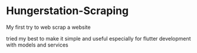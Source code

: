 # Hungerstation-Scraping
 
  My first try to web scrap a website
  
  tried my best to make it simple and useful especially for flutter development with models and services
  
 
